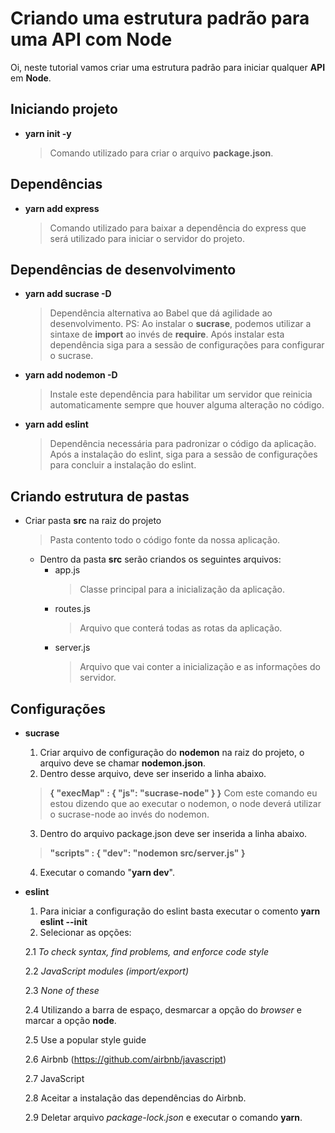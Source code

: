 # Criando uma estrutura padrão para uma API com Node

Oi, neste tutorial vamos criar uma estrutura padrão para iniciar qualquer **API** em **Node**.

## Iniciando projeto

- **yarn init -y**
	> Comando utilizado para criar o arquivo **package.json**.

## Dependências
- **yarn add express**
	> Comando utilizado para baixar a dependência do express que será utilizado para iniciar o servidor do projeto.

## Dependências de desenvolvimento
- **yarn add sucrase -D**
	> Dependência alternativa ao Babel que dá agilidade ao desenvolvimento. PS: Ao instalar  o **sucrase**, podemos utilizar a sintaxe de **import** ao invés de **require**. Após instalar esta dependência siga para a sessão de configurações para configurar o sucrase.
- **yarn add nodemon -D**
 	> Instale este dependência para habilitar um servidor que reinicia automaticamente sempre que houver alguma alteração no código.
 - **yarn add eslint**
	 > Dependência necessária para padronizar o código da aplicação. Após a instalação do eslint, siga para a sessão de configurações para concluir a instalação do eslint.

## Criando estrutura de pastas
- Criar pasta **src** na raiz do projeto
	> Pasta contento todo o código fonte da nossa aplicação.
	- Dentro da pasta **src** serão criandos os seguintes arquivos:
		- app.js
			>Classe principal para a inicialização da aplicação.
		- routes.js
			>Arquivo que conterá todas as rotas da aplicação.
		- server.js
			>Arquivo que vai conter  a inicialização e as informações do servidor.

## Configurações
- **sucrase**
  1. Criar arquivo de configuração do **nodemon** na raiz do projeto, o arquivo deve se chamar **nodemon.json**.
	2. Dentro desse arquivo, deve ser inserido a linha abaixo.
	> **{ "execMap" :  { "js":  "sucrase-node" } }**
	> Com este comando eu estou dizendo que ao executar o nodemon, o node deverá utilizar o sucrase-node ao invés do nodemon.
	3. Dentro do arquivo package.json deve ser inserida a linha abaixo.
	> **"scripts" : { "dev":  "nodemon src/server.js" }**
	4. Executar o comando "**yarn dev**".
	
- **eslint**
	1. Para iniciar a configuração do eslint basta executar o comento **yarn eslint --init**
	2. Selecionar as opções:
  
	2.1 *To check syntax, find problems, and enforce code style*
  
	2.2 *JavaScript modules (import/export)*
  
	2.3 *None of these*
  
	2.4 Utilizando a barra de espaço, desmarcar a opção do *browser* e marcar a opção **node**.
  
	2.5 Use a popular style guide
  
	2.6 Airbnb (https://github.com/airbnb/javascript)
  
	2.7 JavaScript
  
	2.8 Aceitar a instalação das dependências do Airbnb.
  
	2.9 Deletar arquivo *package-lock.json* e executar o comando **yarn**.
